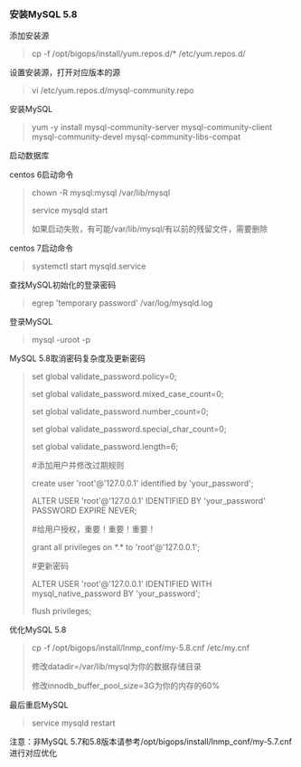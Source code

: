 ### 安装MySQL 5.8

添加安装源

> cp -f /opt/bigops/install/yum.repos.d/\* /etc/yum.repos.d/

设置安装源，打开对应版本的源

> vi /etc/yum.repos.d/mysql-community.repo

安装MySQL

> yum -y install mysql-community-server mysql-community-client mysql-community-devel mysql-community-libs-compat

启动数据库

centos 6启动命令

> chown -R mysql:mysql /var/lib/mysql
>
> service mysqld start
>
> 如果启动失败，有可能/var/lib/mysql/有以前的残留文件，需要删除

centos 7启动命令

> systemctl start  mysqld.service

查找MySQL初始化的登录密码

> egrep 'temporary password' /var/log/mysqld.log

登录MySQL

> mysql -uroot -p

MySQL 5.8取消密码复杂度及更新密码

> set global validate\_password.policy=0;
>
> set global validate\_password.mixed\_case\_count=0;
>
> set global validate\_password.number\_count=0;
>
> set global validate\_password.special\_char\_count=0;
>
> set global validate\_password.length=6;
>
> \#添加用户并修改过期规则
>
> create user 'root'@'127.0.0.1' identified by 'your\_password';
>
> ALTER USER 'root'@'127.0.0.1' IDENTIFIED BY 'your\_password' PASSWORD EXPIRE NEVER;
>
> \#给用户授权，重要！重要！重要！
>
> grant all privileges on \*.\* to 'root'@'127.0.0.1';
>
> \#更新密码
>
> ALTER USER 'root'@'127.0.0.1' IDENTIFIED WITH mysql\_native\_password BY 'your\_password';
>
> flush privileges;

优化MySQL 5.8

> cp -f /opt/bigops/install/lnmp\_conf/my-5.8.cnf /etc/my.cnf
>
> 修改datadir=/var/lib/mysql为你的数据存储目录
>
> 修改innodb\_buffer\_pool\_size=3G为你的内存的60%

最后重启MySQL

> service mysqld restart

注意：非MySQL 5.7和5.8版本请参考/opt/bigops/install/lnmp\_conf/my-5.7.cnf进行对应优化

